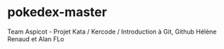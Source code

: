 # pokedex-master
Team Aspicot - Projet Kata / Kercode / Introduction à Git, Github
Hélène
Renaud
et Alan
FLo
